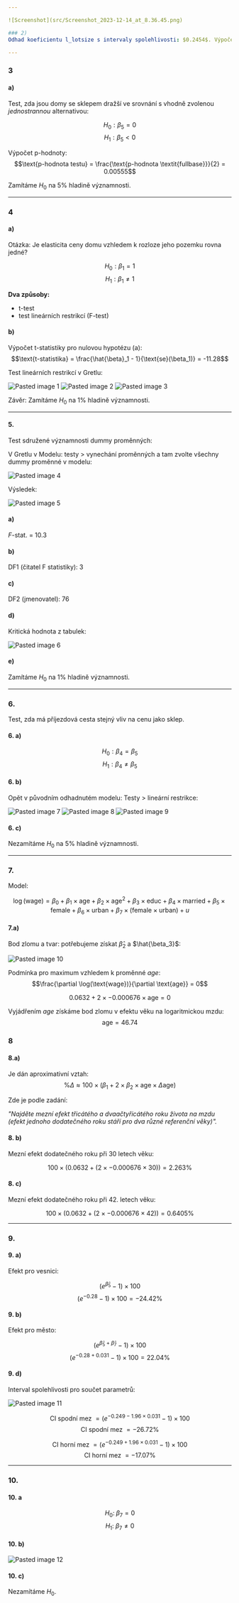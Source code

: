 ```yaml
---

![Screenshot](src/Screenshot_2023-12-14_at_8.36.45.png)

### 2)
Odhad koeficientu l_lotsize s intervaly spolehlivosti: $0.2454$. Výpočet intervalu spolehlivosti: $$0.2454 \pm  1.96 \times 0.0669$$

---
```

### 3 
#### a)

Test, zda jsou domy se sklepem dražší ve srovnání s vhodně zvolenou *jednostrannou* alternativou:

$$H_0: \beta_5 = 0$$
$$H_1: \beta_5 < 0$$

Výpočet p-hodnoty:  
$$\text{p-hodnota testu} = \frac{\text{p-hodnota \textit{fullbase}}}{2} = 0.00555$$

Zamítáme $H_0$ na 5% hladině významnosti.

---

### 4
#### a)  

Otázka: Je elasticita ceny domu vzhledem k rozloze jeho pozemku rovna jedné?

$$H_0: \beta_1 = 1$$
$$H_1: \beta_1 \neq 1$$

**Dva způsoby:**
- t-test 
- test lineárních restrikcí (F-test)

#### b) 
Výpočet t-statistiky pro nulovou hypotézu (a):  
$$\text{t-statistika} = \frac{\hat{\beta}_1 - 1}{\text{se}(\beta_1)} = -11.28$$

Test lineárních restrikcí v Gretlu:

![Pasted image 1](src/Pasted_image_20231216122026.png)
![Pasted image 2](src/Pasted_image_20231216122313.png)
![Pasted image 3](src/Pasted_image_20231216122437.png)

Závěr: Zamítáme $H_0$ na 1% hladině významnosti.

---
#### 5.

Test sdružené významnosti dummy proměnných:

V Gretlu v Modelu: testy > vynechání proměnných a tam zvolte všechny dummy proměnné v modelu:

![Pasted image 4](src/Pasted_image_20231216123207.png)

Výsledek:

![Pasted image 5](src/Pasted_image_20231216123526.png)

#### a)
$F$-stat. = 10.3

#### b)
DF1 (čitatel F statistiky): 3

#### c) 
DF2 (jmenovatel): 76 

#### d) 
Kritická hodnota z tabulek:

![Pasted image 6](src/Pasted_image_20231216124256.png)

#### e)
Zamítáme $H_0$ na 1% hladině významnosti.

---

### 6.
Test, zda má příjezdová cesta stejný vliv na cenu jako sklep.

#### 6. a)
$$H_0: \beta_4 = \beta_5$$
$$H_1: \beta_4 \neq \beta_5$$

#### 6. b) 
Opět v původním odhadnutém modelu: Testy > lineární restrikce:

![Pasted image 7](src/Pasted_image_20231216130606.png)
![Pasted image 8](src/Pasted_image_20231216130630.png)
![Pasted image 9](src/Pasted_image_20231216130518.png)

#### 6. c)
Nezamítáme $H_0$ na 5% hladině významnosti.

---
### 7.

Model:

$$\log(\text{wage}) = \beta_0 + \beta_1 \times \text{age} + \beta_2 \times \text{age}^2 + \beta_3 \times \text{educ} + \beta_4 \times \text{married} + \beta_5 \times \text{female} + \beta_6 \times \text{urban} + \beta_7 \times (\text{female} \times \text{urban}) + u$$

#### 7.a)

Bod zlomu a tvar: potřebujeme získat $\hat{\beta}_2$ a $\hat{\beta_3}$:

![Pasted image 10](src/Pasted_image_20231216145251.png)

Podmínka pro maximum vzhledem k proměnné *age*:  
$$\frac{\partial \log(\text{wage})}{\partial \text{age}} = 0$$

$$0.0632 + 2 \times -0.000676 \times \text{age} = 0$$

Vyjádřením *age* získáme bod zlomu v efektu věku na logaritmickou mzdu:  
$$\text{age} = 46.74$$

### 8
#### 8.a)

Je dán aproximativní vztah:  
$$\% \Delta \approx 100 \times (\beta_1 + 2 \times \beta_2 \times \text{age} \times \Delta \text{age})$$

Zde je podle zadání:

*"Najděte mezní efekt třicátého a dvaačtyřicátého roku života na mzdu (efekt jednoho dodatečného roku stáří pro dva různé referenční věky)".*

#### 8. b)
Mezní efekt dodatečného roku při 30 letech věku:

$$100 \times (0.0632 + (2 \times -0.000676 \times 30)) = 2.263\%$$

#### 8. c)
Mezní efekt dodatečného roku při 42. letech věku:

$$100 \times (0.0632 + (2 \times -0.000676 \times 42)) = 0.6405 \%$$

---

### 9.
#### 9. a) 

Efekt pro vesnici: 

$$(e^{\hat{\beta}_5}-1)\times100$$
$$(e^{-0.28}-1 )\times100 = -24.42 \%$$

#### 9. b)

Efekt pro město:

$$(e^{\hat{\beta}_5 +\hat{\beta}_7} - 1) \times 100$$
$$(e^{-0.28 + 0.031}- 1) \times 100  = 22.04 \%$$

#### 9. d) 
Interval spolehlivosti pro součet parametrů:

![Pasted image 11](src/Pasted_image_20231216153506.png)

$$\text{CI spodní mez }= (e^{-0.249 - 1.96 \times 0.031} - 1 ) \times 100$$
$$\text{CI spodní mez }= -26.72 \%$$

$$\text{CI horní mez }= (e^{-0.249 + 1.96 \times 0.031} - 1 ) \times 100$$
$$\text{CI horní mez }= -17.07 \%$$

---

### 10.

#### 10. a

$$H_0:\; \beta_7 = 0$$
$$H_1:\; \beta_7 \neq 0$$

#### 10. b)

![Pasted image 12](src/Pasted_image_20231216155405.png)

#### 10. c)

Nezamítáme $H_0$.
